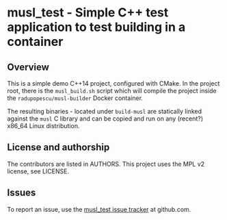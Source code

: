 # musl_test - Simple C++ test application to test building in a container

## Overview

This is a simple demo C++14 project, configured with CMake. In the project root, there is the `musl_build.sh` script
which will compile the project inside the `radupopescu/musl-builder` Docker container.

The resulting binaries - located under `build-musl` are statically linked against the `musl` C library and can be
copied and run on any (recent?) x86_64 Linux distribution.

## License and authorship

The contributors are listed in AUTHORS. This project uses the MPL v2 license, see LICENSE.

## Issues

To report an issue, use the [musl_test issue tracker](https://github.com/radupopescu/musl_test/issues) at github.com.

